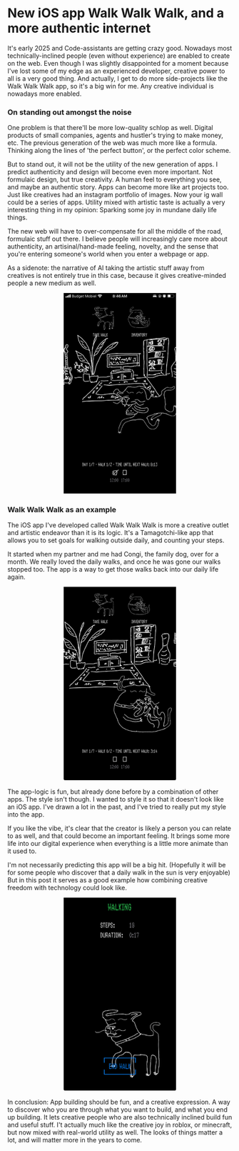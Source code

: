 # New iOS app Walk Walk Walk, and a more authentic internet

It's early 2025 and Code-assistants are getting crazy good. 
Nowadays most technically-inclined people (even without experience) are enabled to create on the web. 
Even though I was slightly disappointed for a moment because I've lost some of my edge as an experienced developer, 
creative power to all is a very good thing. 
And actually, I get to do more side-projects like the Walk Walk Walk app, so it's a big win for me.
Any creative individual is nowadays more enabled. 

### On standing out amongst the noise
One problem is that there'll be more low-quality schlop as well.
Digital products of small companies, agents and hustler's trying to make money, etc.
The previous generation of the web was much more like a formula. Thinking along the lines of 'the perfect button', or the perfect color scheme. 

But to stand out, it will not be the utility of the new generation of apps. 
I predict authenticity and design will become even more important. Not formulaic design, but true creativity.
A human feel to everything you see, and maybe an authentic story. 
Apps can become more like art projects too.
Just like creatives had an instagram portfolio of images. Now your ig wall could be a series of apps.
Utility mixed with artistic taste is actually a very interesting thing in my opinion: Sparking some joy in mundane daily life things.

The new web will have to over-compensate for all the middle of the road, formulaic stuff out there. 
I believe people will increasingly care more about authenticity, an artisinal/hand-made feeling, novelty, and the sense that you're entering someone's world when you enter a webpage or app.

As a sidenote: the narrative of AI taking the artistic stuff away from creatives is not entirely true in this case, because it gives creative-minded people a new medium as well.

<p align="center">
<img width= "50%" src="/images/walkwalk1.PNG" alt="congi im">
</p>

### Walk Walk Walk as an example
The iOS app I've developed called Walk Walk Walk is more a creative outlet and artistic endeavor than it is its logic.
It's a Tamagotchi-like app that allows you to set goals for walking outside daily, and counting your steps.

It started when my partner and me had Congi, the family dog, over for a month. 
We really loved the daily walks, and once he was gone our walks stopped too.
The app is a way to get those walks back into our daily life again. 

<p align="center">
<img width= "50%" src="/images/walkwalk4.jpg" alt="congi im">
</p>

The app-logic is fun, but already done before by a combination of other apps. 
The style isn't though. I wanted to style it so that it doesn't look like an iOS app.
I've drawn a lot in the past, and I've tried to really put my style into the app.

If you like the vibe, it's clear that the creator is likely a person you can relate to as well, and that could become an important feeling.
It brings some more life into our digital experience when everything is a little more animate than it used to.

I'm not necessarily predicting this app will be a big hit.
(Hopefully it will be for some people who discover that a daily walk in the sun is very enjoyable)
But in this post it serves as a good example how combining creative freedom with technology could look like.

<p align="center">
<img width= "50%" src="/images/walkwalk3.jpg" alt="congi im">
</p>

In conclusion: 
App building should be fun, and a creative expression. 
A way to discover who you are through what you want to build, and what you end up building. 
It lets creative people who are also technically inclined build fun and useful stuff. 
I't actually much like the creative joy in roblox, or minecraft, but now mixed with real-world utility as well.
The looks of things matter a lot, and will matter more in the years to come.
